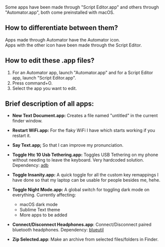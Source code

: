 Some apps have been made through "Script Editor.app" and others through "Automator.app", both come preinstalled with macOS. 

## How to differentiate between them?
Apps made through Automator have the Automator icon.  
Apps with the other icon have been made through the Script Editor.

## How to edit these .app files?

1. For an Automator app, launch "Automator.app" and for a Script Editor app, launch "Script Editor.app".
1. Press command+O.
1. Select the app you want to edit.


## Brief description of all apps:

+ **New Text Document.app:** Creates a file named "untitled" in the current finder window.

+ **Restart WiFi.app:** For the flaky WiFi I have which starts working if you restart it.

+ **Say Text.app;** So that I can improve my pronunciation.

+ **Toggle Htc 10 Usb Tethering.app:** Toggles USB Tethering on my phone without needing to leave the keyboard. Very hardcoded solution. Dependency: [adb](https://developer.android.com/studio/command-line/adb)

+ **Toggle Insanity.app:** A quick toggle for all the custom key remappings I have done so that my laptop can be usable for people besides me, hehe.


+ **Toggle Night Mode.app:** A global switch for toggling dark mode on everything. Currently affecting:  
  + macOS dark mode  
  + Sublime Text theme  
  + More apps to be added  


+ **Connect/Disconnect Headphones.app**: Connect/Disconnect paired bluetooth headphones. Dependency: [blueutil](https://github.com/toy/blueutil)

+ **Zip Selected.app**: Make an archive from selected files/folders in Finder.


